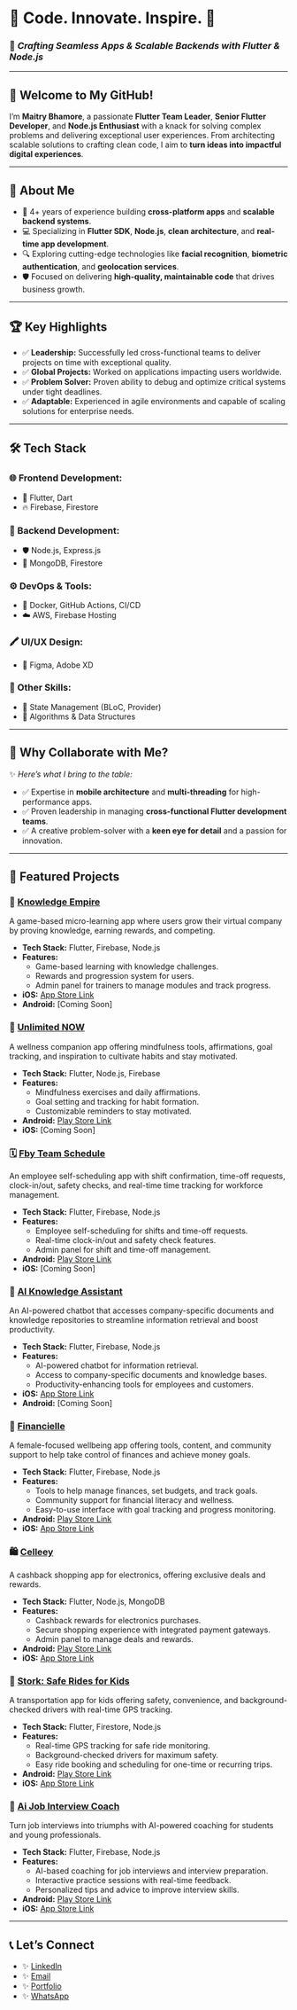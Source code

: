 # 🌟 **Code. Innovate. Inspire.** 🌟  
### 🚀 *Crafting Seamless Apps & Scalable Backends with Flutter & Node.js*  

---

## 👋 Welcome to My GitHub!
I’m **Maitry Bhamore**, a passionate **Flutter Team Leader**, **Senior Flutter Developer**, and **Node.js Enthusiast** with a knack for solving complex problems and delivering exceptional user experiences. From architecting scalable solutions to crafting clean code, I aim to **turn ideas into impactful digital experiences**.

---

## 💼 **About Me**  
- 🌟 4+ years of experience building **cross-platform apps** and **scalable backend systems**.  
- 💻 Specializing in **Flutter SDK**, **Node.js**, **clean architecture**, and **real-time app development**.  
- 🔍 Exploring cutting-edge technologies like **facial recognition**, **biometric authentication**, and **geolocation services**.  
- 🛡️ Focused on delivering **high-quality, maintainable code** that drives business growth.  

---

## 🏆 **Key Highlights**
- ✅ **Leadership:** Successfully led cross-functional teams to deliver projects on time with exceptional quality.  
- ✅ **Global Projects:** Worked on applications impacting users worldwide.  
- ✅ **Problem Solver:** Proven ability to debug and optimize critical systems under tight deadlines.  
- ✅ **Adaptable:** Experienced in agile environments and capable of scaling solutions for enterprise needs.  

---

## 🛠 **Tech Stack**  
### **🌐 Frontend Development:**  
- 🎯 Flutter, Dart  
- 🔥 Firebase, Firestore  

### **🔗 Backend Development:**  
- 🛡️ Node.js, Express.js  
- 🌱 MongoDB, Firestore  

### **⚙️ DevOps & Tools:**  
- 🐳 Docker, GitHub Actions, CI/CD  
- ☁️ AWS, Firebase Hosting  

### **🖍️ UI/UX Design:**  
- 🎨 Figma, Adobe XD  

### **💾 Other Skills:**  
- 🧩 State Management (BLoC, Provider)  
- 🧮 Algorithms & Data Structures  

---

## 🌟 **Why Collaborate with Me?**  
✨ *Here’s what I bring to the table:*  
- ✅ Expertise in **mobile architecture** and **multi-threading** for high-performance apps.  
- ✅ Proven leadership in managing **cross-functional Flutter development teams**.  
- ✅ A creative problem-solver with a **keen eye for detail** and a passion for innovation.  

---


## 🌟 **Featured Projects**  
### 📱 **[Knowledge Empire](https://apps.apple.com/in/app/knowledge-empire/id1491903275)**  
A game-based micro-learning app where users grow their virtual company by proving knowledge, earning rewards, and competing.  
- **Tech Stack:** Flutter, Firebase, Node.js  
- **Features:**
  - Game-based learning with knowledge challenges.
  - Rewards and progression system for users.
  - Admin panel for trainers to manage modules and track progress.
- **iOS:** [App Store Link](https://apps.apple.com/in/app/knowledge-empire/id1491903275)  
- **Android:** [Coming Soon]


### 🧘 **[Unlimited NOW](https://play.google.com/store/apps/details?id=com.mobile.kick_fear_in_the_butt)**  
A wellness companion app offering mindfulness tools, affirmations, goal tracking, and inspiration to cultivate habits and stay motivated.  
- **Tech Stack:** Flutter, Node.js, Firebase  
- **Features:**
  - Mindfulness exercises and daily affirmations.
  - Goal setting and tracking for habit formation.
  - Customizable reminders to stay motivated.
- **Android:** [Play Store Link](https://play.google.com/store/apps/details?id=com.mobile.kick_fear_in_the_butt)  
- **iOS:** [Coming Soon]


### 🗓️ **[Fby Team Schedule](https://play.google.com/store/apps/details?id=com.fby_security.app)**  
An employee self-scheduling app with shift confirmation, time-off requests, clock-in/out, safety checks, and real-time time tracking for workforce management.  
- **Tech Stack:** Flutter, Firebase, Node.js  
- **Features:**
  - Employee self-scheduling for shifts and time-off requests.
  - Real-time clock-in/out and safety check features.
  - Admin panel for shift and time-off management.
- **Android:** [Play Store Link](https://play.google.com/store/apps/details?id=com.fby_security.app)  
- **iOS:** [Coming Soon]


### 🤖 **[AI Knowledge Assistant](https://apps.apple.com/in/app/ai-knowledge-assistant/id6470811516)**  
An AI-powered chatbot that accesses company-specific documents and knowledge repositories to streamline information retrieval and boost productivity.  
- **Tech Stack:** Flutter, Firebase, Node.js  
- **Features:**
  - AI-powered chatbot for information retrieval.
  - Access to company-specific documents and knowledge bases.
  - Productivity-enhancing tools for employees and customers.
- **iOS:** [App Store Link](https://apps.apple.com/in/app/ai-knowledge-assistant/id6470811516)  
- **Android:** [Coming Soon]


### 📱 **[Financielle](https://maitry-protfolio.web.app/)**  
A female-focused wellbeing app offering tools, content, and community support to help take control of finances and achieve money goals.  
- **Tech Stack:** Flutter, Firebase, Node.js  
- **Features:**
  - Tools to help manage finances, set budgets, and track goals.
  - Community support for financial literacy and wellness.
  - Easy-to-use interface with goal tracking and progress monitoring.
- **Android:** [Play Store Link](https://play.google.com/store/apps/details?id=com.financielle.mobile.app)  
- **iOS:** [App Store Link](https://apps.apple.com/gb/app/financielle-budget-planner/id1567346791)

### 🛍️ **[Celleey](https://www.celleey.com/)**  
A cashback shopping app for electronics, offering exclusive deals and rewards.  
- **Tech Stack:** Flutter, Node.js, MongoDB  
- **Features:**
  - Cashback rewards for electronics purchases.
  - Secure shopping experience with integrated payment gateways.
  - Admin panel to manage deals and rewards.
- **Android:** [Play Store Link](https://play.google.com/store/apps/details?id=com.celleey.mobile.app)  
- **iOS:** [App Store Link](https://apps.apple.com/us/app/celleey-get-cash-back-rewards/id6468869821)

### 🍴 **[Stork: Safe Rides for Kids](https://ridestork.com/)**  
A transportation app for kids offering safety, convenience, and background-checked drivers with real-time GPS tracking.  
- **Tech Stack:** Flutter, Firestore, Node.js  
- **Features:**
  - Real-time GPS tracking for safe ride monitoring.
  - Background-checked drivers for maximum safety.
  - Easy ride booking and scheduling for one-time or recurring trips.
- **Android:** [Play Store Link](https://play.google.com/store/apps/details?id=com.stork.mobile.app)  
- **iOS:** [App Store Link](https://play.google.com/store/apps/details?id=com.stork.mobile.app)


### 🚖 **[Ai Job Interview Coach](https://maitry-protfolio.web.app/)**  
Turn job interviews into triumphs with AI-powered coaching for students and young professionals.  
- **Tech Stack:** Flutter, Firebase, Node.js  
- **Features:**
  - AI-based coaching for job interviews and interview preparation.
  - Interactive practice sessions with real-time feedback.
  - Personalized tips and advice to improve interview skills.
- **Android:** [Play Store Link](https://apps.apple.com/us/app/ai-job-interview-coach/id6448257832)  
- **iOS:** [App Store Link](https://play.google.com/store/apps/details?id=com.ai_based_interview.mobile.app)

---

## 📞 **Let’s Connect**  
- ✨ [LinkedIn](https://www.linkedin.com/in/maitry-bhamore-903bbb127/)  
- ✨ [Email](mailto:bhamoremaitry@gmail.com)  
- ✨ [Portfolio](https://maitry-protfolio.web.app/)
- ✨ [WhatsApp](https://wa.me/918000541577)
